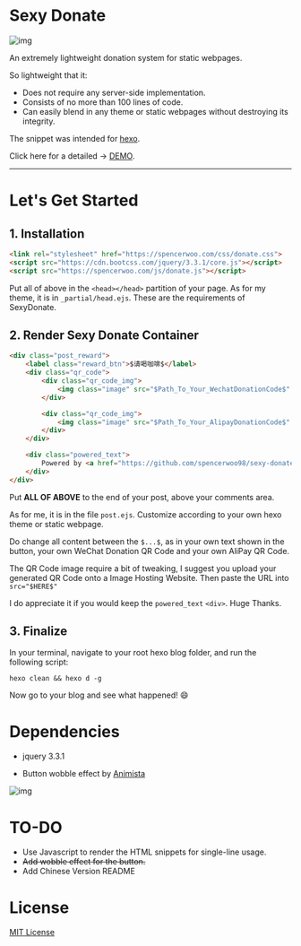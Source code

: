 # Sexy Donate

![img](https://i.loli.net/2018/03/14/5aa8c027b2460.gif)

An extremely lightweight donation system for static webpages.

So lightweight that it:

- Does not require any server-side implementation.
- Consists of no more than 100 lines of code.
- Can easily blend in any theme or static webpages without destroying its integrity.

The snippet was intended for [hexo](https://hexo.io).

Click here for a detailed -> [DEMO](https://spencerwoo.com).

---

# Let's Get Started

## 1. Installation

``` html
<link rel="stylesheet" href="https://spencerwoo.com/css/donate.css">
<script src="https://cdn.bootcss.com/jquery/3.3.1/core.js"></script>
<script src="https://spencerwoo.com/js/donate.js"></script>
```
Put all of above in the `<head></head>` partition of your page. As for my theme, it is in `_partial/head.ejs`.
These are the requirements of SexyDonate.

## 2. Render Sexy Donate Container
```html
<div class="post_reward">
    <label class="reward_btn">$请喝咖啡$</label>
    <div class="qr_code">
        <div class="qr_code_img">
            <img class="image" src="$Path_To_Your_WechatDonationCode$" title="WeChat">
        </div>

        <div class="qr_code_img">
            <img class="image" src="$Path_To_Your_AlipayDonationCode$" title="AliPay">
        </div>
    </div>

    <div class="powered_text">
        Powered by <a href="https://github.com/spencerwoo98/sexy-donate">SexyDonate</a>
    </div>
</div>

```
Put **ALL OF ABOVE** to the end of your post, above your comments area.

As for me, it is in the file `post.ejs`. Customize according to your own hexo theme or static webpage.

Do change all content between the `$...$`, as in your own text shown in the button, your own WeChat Donation QR Code and your own AliPay QR Code.

The QR Code image require a bit of tweaking, I suggest you upload your generated QR Code onto a Image Hosting Website. Then paste the URL into `src="$HERE$"`

I do appreciate it if you would keep the `powered_text` `<div>`. Huge Thanks.

## 3. Finalize
In your terminal, navigate to your root hexo blog folder, and run the following script:
```shell
hexo clean && hexo d -g
```
Now go to your blog and see what happened! :smile:

# Dependencies

- jquery 3.3.1

- Button wobble effect by [Animista](http://animista.net/)

![img](https://i.loli.net/2018/03/14/5aa8bc4b20774.jpg)

# TO-DO

- Use Javascript to render the HTML snippets for single-line usage.
- ~~Add wobble effect for the button.~~
- Add Chinese Version README

# License

[MIT License](https://opensource.org/licenses/MIT)
